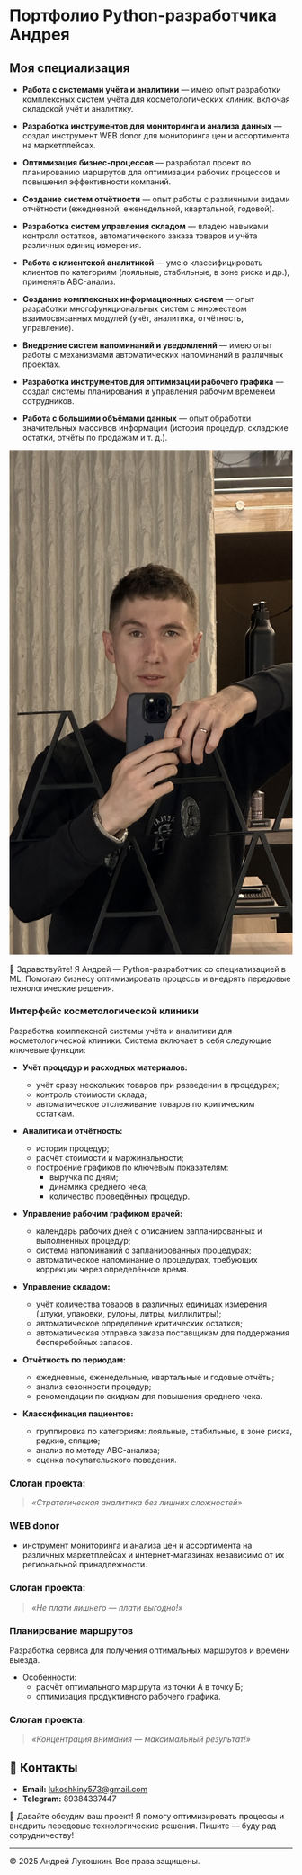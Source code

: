 # Портфолио Python-разработчика Андрея

## Моя специализация

- **Работа с системами учёта и аналитики** — имею опыт разработки комплексных систем учёта для косметологических клиник, включая складской учёт и аналитику.

- **Разработка инструментов для мониторинга и анализа данных** — создал инструмент WEB donor для мониторинга цен и ассортимента на маркетплейсах.

- **Оптимизация бизнес-процессов** — разработал проект по планированию маршрутов для оптимизации рабочих процессов и повышения эффективности компаний.

- **Создание систем отчётности** — опыт работы с различными видами отчётности (ежедневной, еженедельной, квартальной, годовой).

- **Разработка систем управления складом** — владею навыками контроля остатков, автоматического заказа товаров и учёта различных единиц измерения.

- **Работа с клиентской аналитикой** — умею классифицировать клиентов по категориям (лояльные, стабильные, в зоне риска и др.), применять ABC-анализ.

- **Создание комплексных информационных систем** — опыт разработки многофункциональных систем с множеством взаимосвязанных модулей (учёт, аналитика, отчётность, управление).

- **Внедрение систем напоминаний и уведомлений** — имею опыт работы с механизмами автоматических напоминаний в различных проектах.

- **Разработка инструментов для оптимизации рабочего графика** — создал системы планирования и управления рабочим временем сотрудников.

- **Работа с большими объёмами данных** — опыт обработки значительных массивов информации (история процедур, складские остатки, отчёты по продажам и т. д.).



![alt text](IMG_7483.jpg)



👋 Здравствуйте! Я Андрей — Python-разработчик со специализацией в ML. Помогаю бизнесу оптимизировать процессы и внедрять передовые технологические решения.



### Интерфейс косметологической клиники

Разработка комплексной системы учёта и аналитики для косметологической клиники. Система включает в себя следующие ключевые функции:

- **Учёт процедур и расходных материалов:**
    - учёт сразу нескольких товаров при разведении в процедурах;
    - контроль стоимости склада;
    - автоматическое отслеживание товаров по критическим остаткам.

- **Аналитика и отчётность:**
    - история процедур;
    - расчёт стоимости и маржинальности;
    - построение графиков по ключевым показателям:
        - выручка по дням;
        - динамика среднего чека;
        - количество проведённых процедур.

- **Управление рабочим графиком врачей:**
    - календарь рабочих дней с описанием запланированных и выполненных процедур;
    - система напоминаний о запланированных процедурах;
    - автоматическое напоминание о процедурах, требующих коррекции через определённое время.

- **Управление складом:**
    - учёт количества товаров в различных единицах измерения (штуки, упаковки, рулоны, литры, миллилитры);
    - автоматическое определение критических остатков;
    - автоматическая отправка заказа поставщикам для поддержания бесперебойных запасов.

- **Отчётность по периодам:**
    - ежедневные, еженедельные, квартальные и годовые отчёты;
    - анализ сезонности процедур;
    - рекомендации по скидкам для повышения среднего чека.

- **Классификация пациентов:**
    - группировка по категориям: лояльные, стабильные, в зоне риска, редкие, спящие;
    - анализ по методу ABC-анализа;
    - оценка покупательского поведения.

### Слоган проекта:
> *«Стратегическая аналитика без лишних сложностей»*





### WEB donor
- инструмент мониторинга и анализа цен и ассортимента на различных маркетплейсах и интернет-магазинах независимо от их региональной принадлежности.

### Слоган проекта:
> *«Не плати лишнего — плати выгодно!»*





### Планирование маршрутов

Разработка сервиса для получения оптимальных маршрутов и времени выезда. 

- Особенности:
    - расчёт оптимального маршрута из точки А в точку Б;
    - оптимизация продуктивного рабочего графика.

### Слоган проекта:
> *«Концентрация внимания — максимальный результат!»*





## 📧 Контакты

- **Email:** lukoshkiny573@gmail.com
- **Telegram:** 89384337447


🤝 Давайте обсудим ваш проект! Я помогу оптимизировать процессы и внедрить передовые технологические решения. Пишите — буду рад сотрудничеству!


---
© 2025 Андрей Лукoшкин. Все права защищены.
